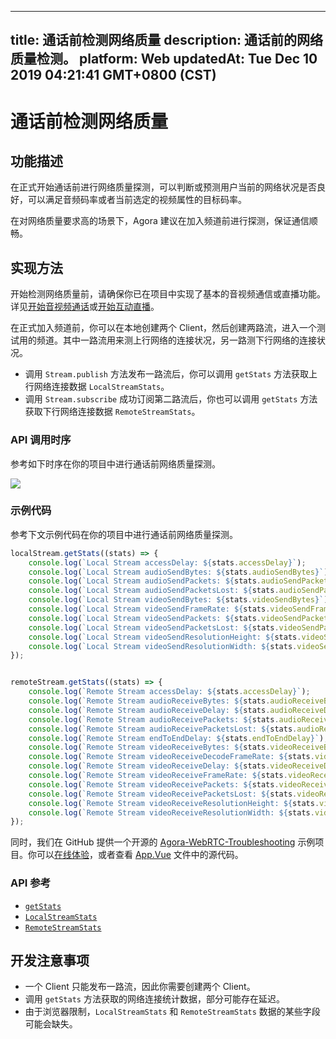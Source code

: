 
---
title: 通话前检测网络质量
description: 通话前的网络质量检测。
platform: Web
updatedAt: Tue Dec 10 2019 04:21:41 GMT+0800 (CST)
---
# 通话前检测网络质量
## 功能描述

在正式开始通话前进行网络质量探测，可以判断或预测用户当前的网络状况是否良好，可以满足音频码率或者当前选定的视频属性的目标码率。

在对网络质量要求高的场景下，Agora 建议在加入频道前进行探测，保证通信顺畅。

## 实现方法

开始检测网络质量前，请确保你已在项目中实现了基本的音视频通信或直播功能。详见[开始音视频通话](../../cn/Interactive%20Broadcast/start_call_web.md)或[开始互动直播](../../cn/Interactive%20Broadcast/start_live_web.md)。

在正式加入频道前，你可以在本地创建两个 Client，然后创建两路流，进入一个测试用的频道。其中一路流用来测上行网络的连接状况，另一路测下行网络的连接状况。
- 调用 `Stream.publish` 方法发布一路流后，你可以调用 `getStats` 方法获取上行网络连接数据 `LocalStreamStats`。
- 调用 `Stream.subscribe` 成功订阅第二路流后，你也可以调用 `getStats` 方法获取下行网络连接数据 `RemoteStreamStats`。

### API 调用时序

参考如下时序在你的项目中进行通话前网络质量探测。

![](https://web-cdn.agora.io/docs-files/1569477203196)


### 示例代码

参考下文示例代码在你的项目中进行通话前网络质量探测。

```javascript
localStream.getStats((stats) => {
    console.log(`Local Stream accessDelay: ${stats.accessDelay}`);
    console.log(`Local Stream audioSendBytes: ${stats.audioSendBytes}`);
    console.log(`Local Stream audioSendPackets: ${stats.audioSendPackets}`);
    console.log(`Local Stream audioSendPacketsLost: ${stats.audioSendPacketsLost}`);
    console.log(`Local Stream videoSendBytes: ${stats.videoSendBytes}`);
    console.log(`Local Stream videoSendFrameRate: ${stats.videoSendFrameRate}`);
    console.log(`Local Stream videoSendPackets: ${stats.videoSendPackets}`);
    console.log(`Local Stream videoSendPacketsLost: ${stats.videoSendPacketsLost}`);
    console.log(`Local Stream videoSendResolutionHeight: ${stats.videoSendResolutionHeight}`);
    console.log(`Local Stream videoSendResolutionWidth: ${stats.videoSendResolutionWidth}`);
});


remoteStream.getStats((stats) => {
    console.log(`Remote Stream accessDelay: ${stats.accessDelay}`);
    console.log(`Remote Stream audioReceiveBytes: ${stats.audioReceiveBytes}`);
    console.log(`Remote Stream audioReceiveDelay: ${stats.audioReceiveDelay}`);
    console.log(`Remote Stream audioReceivePackets: ${stats.audioReceivePackets}`);
    console.log(`Remote Stream audioReceivePacketsLost: ${stats.audioReceivePacketsLost}`);
    console.log(`Remote Stream endToEndDelay: ${stats.endToEndDelay}`);
    console.log(`Remote Stream videoReceiveBytes: ${stats.videoReceiveBytes}`);
    console.log(`Remote Stream videoReceiveDecodeFrameRate: ${stats.videoReceiveDecodeFrameRate}`);
    console.log(`Remote Stream videoReceiveDelay: ${stats.videoReceiveDelay}`);
    console.log(`Remote Stream videoReceiveFrameRate: ${stats.videoReceiveFrameRate}`);
    console.log(`Remote Stream videoReceivePackets: ${stats.videoReceivePackets}`);
    console.log(`Remote Stream videoReceivePacketsLost: ${stats.videoReceivePacketsLost}`);
    console.log(`Remote Stream videoReceiveResolutionHeight: ${stats.videoReceiveResolutionHeight}`);
    console.log(`Remote Stream videoReceiveResolutionWidth: ${stats.videoReceiveResolutionWidth}`);
});
```

同时，我们在 GitHub 提供一个开源的 [Agora-WebRTC-Troubleshooting](https://github.com/AgoraIO/Tools/tree/master/TroubleShooting/Agora-WebRTC-Troubleshooting) 示例项目。你可以[在线体验](https://webdemo.agora.io/agora_webrtc_troubleshooting/)，或者查看 [App.Vue](https://github.com/AgoraIO/Tools/blob/master/TroubleShooting/Agora-WebRTC-Troubleshooting/src/App.vue) 文件中的源代码。

### API 参考

- [`getStats`](https://docs.agora.io/cn/Interactive%20Broadcast/API%20Reference/web/interfaces/agorartc.stream.html#getstats)
- [`LocalStreamStats`](https://docs.agora.io/cn/Interactive%20Broadcast/API%20Reference/web/interfaces/agorartc.localstreamstats.html)
- [`RemoteStreamStats`](https://docs.agora.io/cn/Interactive%20Broadcast/API%20Reference/web/interfaces/agorartc.remotestreamstats.html)

## 开发注意事项

- 一个 Client 只能发布一路流，因此你需要创建两个 Client。
- 调用 `getStats` 方法获取的网络连接统计数据，部分可能存在延迟。
- 由于浏览器限制，`LocalStreamStats` 和 `RemoteStreamStats` 数据的某些字段可能会缺失。
